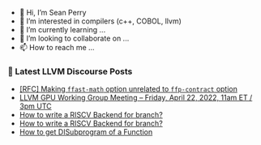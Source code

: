 - 👋 Hi, I’m Sean Perry
- 👀 I’m interested in compilers (c++, COBOL, llvm)
- 🌱 I’m currently learning ...
- 💞️ I’m looking to collaborate on ...
- 📫 How to reach me ...

<!---
s66perry/s66perry is a ✨ special ✨ repository because its `README.md` (this file) appears on your GitHub profile.
You can click the Preview link to take a look at your changes.
--->
### 📕 Latest LLVM Discourse Posts

<!-- DISCOURSE-LLVM:START -->
- [[RFC] Making `ffast-math` option unrelated to `ffp-contract` option](https://discourse.llvm.org/t/rfc-making-ffast-math-option-unrelated-to-ffp-contract-option/61912#post_3)
- [LLVM GPU Working Group Meeting – Friday, April 22, 2022, 11am ET / 3pm UTC](https://discourse.llvm.org/t/llvm-gpu-working-group-meeting-friday-april-22-2022-11am-et-3pm-utc/61886#post_3)
- [How to write a RISCV Backend for branch?](https://discourse.llvm.org/t/how-to-write-a-riscv-backend-for-branch/61967#post_5)
- [How to write a RISCV Backend for branch?](https://discourse.llvm.org/t/how-to-write-a-riscv-backend-for-branch/61967#post_4)
- [How to get DISubprogram of a Function](https://discourse.llvm.org/t/how-to-get-disubprogram-of-a-function/61970#post_1)
<!-- DISCOURSE-LLVM:END -->
